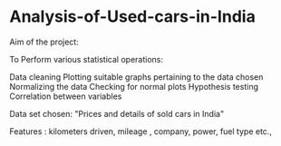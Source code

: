 # Analysis-of-Used-cars-in-India

Aim of the project:

To Perform various statistical operations: 

  Data cleaning
  Plotting suitable graphs pertaining to the data chosen
  Normalizing the data
  Checking for normal plots
  Hypothesis testing
  Correlation between variables

Data set chosen: "Prices and details of sold cars in India"

Features : kilometers driven, mileage , company, power, fuel type etc., 
